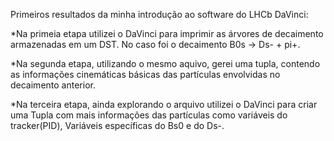 Primeiros resultados da minha introdução ao software do LHCb DaVinci:

*Na primeia etapa utilizei o DaVinci para imprimir as árvores de decaimento armazenadas em um DST. No caso foi o decaimento B0s -> Ds- + pi+.

*Na segunda etapa, utilizando o mesmo aquivo, gerei uma tupla, contendo as informações cinemáticas básicas das partículas envolvidas no decaimento anterior.

*Na terceira etapa, ainda explorando o arquivo utilizei o DaVinci para criar uma Tupla com mais informações das partículas como variáveis do tracker(PID), Variáveis específicas do Bs0 e do Ds-.
